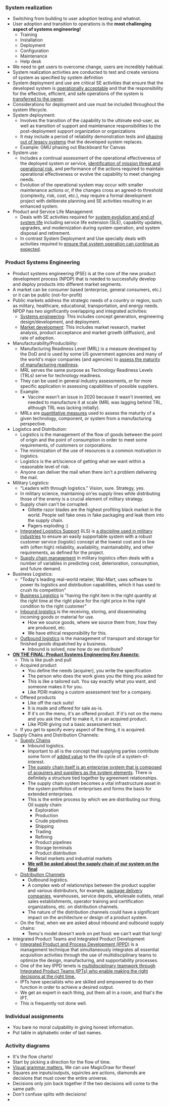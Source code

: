 ### System realization
- Switching from building to user adoption testing and whatnot.
- User adoption and transition to operations is the **most challenging aspect of systems engineering!**
	- Training
	- Installation
	- Deployment
	- Configuration
	- Maintenance
	- Help desk
- We need to get users to overcome change, users are incredibly habitual.
- System realization activities are conducted to test and create versions of system as specified by system definition
- System deployment and use are critical SE activities that ensure that the developed system is <u>operationally acceptable</u> and that the responsibility for the effective, efficient, and safe operations of the system is <u>transferred to the owner</u>.
- Considerations for deployment and use must be included throughout the system lifecycle. 
- System deployment:
	- Involves the transition of the capability to the ultimate end-user, as well as transition of support and maintenance responsibilities to the post-deployment support organization or organizations
	- It may include a period of reliability demonstration tests and <u>phasing out of legacy systems</u> that the developed system replaces.
	- Example: GMU phasing out Blackboard for Canvas
- System use:
	- Includes a continual assessment of the operational effectiveness of the deployed system or service, <u>identification of mission threat and operational risk</u>, and performance of the actions required to maintain operational effectiveness or evolve the capability to meet changing needs.
	- Evolution of the operational system may occur with smaller maintenance actions or, if the changes cross an agreed-to threshold (complexity, risk, cost, etc.), may require a formal development project with deliberate planning and SE activities resulting in an enhanced system.
- Product and Service Life Management
	- Deals with SE activities required for <u>system evolution and end of system life</u> including service life extension (SLE), capability updates, upgrades, and modernization during system operation, and system disposal and retirement.
	- In contrast System Deployment and Use specially deals with activities required to <u>ensure that system operation can continue as expected</u>.

### Product Systems Engineering
- Product systems engineering (PSE) is at the core of the new product development process (NPDP) that is needed to successfully develop and deploy products into different market segments.
- A market can be consumer based (enterprise, general consumers, etc.) or it can be public (not-for-profit)
- Public markets address the strategic needs of a country or region, such as military, healthcare, educational, transportation, and energy needs. NPDP has two significantly overlapping and integrated activities:
	- <u>Systems engineering</u>: This includes concept generation, engineering design/development, and deployment.
	- <u> Market development</u>:  This includes market research, market analysis, product acceptance and market growth (diffusion), and rate of adoption.
- Manufacturability/Producibility:
	- Manufacturing Readiness Level (MRL) is a measure developed by the DoD and is used by some US government agencies and many of the world's major companies (and agencies) to <u>assess the maturity of manufacturing readiness</u>.
	- MRL serves the same purpose as Technology Readiness Levels (TRLs) serve for technology readiness.
	- They can be used in general industry assessments, or for more specific application in assessing capabilities of possible suppliers.
	- Example:
		- Vaccine wasn't an issue in 2020 because it wasn't invented, we needed to manufacture it at scale (MRL was lagging behind TRL, although TRL was lacking initially).
	- MRLs are <u>quantitative measures</u> used to assess the maturity of a given technology, component, or system from a manufacturing perspective.
- Logistics and Distribution:
	- Logistics is the management of the flow of goods between the point of origin and the point of consumption in order to meet some requirements, of customers or corporations.
	- The minimization of the use of resources is a common motivation in logistics.
	- Logistics is the art/science of getting what we want within a reasonable level of risk.
	- Anyone can deliver the mail when there isn't a problem delivering the mail.
- Military Logistics:
	- "Leaders with through logistics." Vision, sure. Strategy, yes. 
	- In military science, maintaining on'es supply lines while distributing those of the enemy is a crucial element of military strategy.
	- Supply chain can't be corrupted.
		- Gillette razor blades are the highest profiting black market in the world. People sell fake ones in fake packaging and leak them into the supply chain.
		- Pagers exploding :)
	- <u>Integrated Logistics Support</u> (ILS) is <u> a discipline used in military industries</u> to ensure an easily supportable system with a robust customer service (logistic) concept at the lowest cost and in line with (often high) reliability, availability, maintainability, and other requirements, as defined for the project.
	- <u>Supply chain management</u> in military logistics often deals with a number of variables in predicting cost, deterioration, consumption, and future demand.
- Business Logistics:
	- "Today's leading real-world retailer, Wal-Mart, uses software to power its logistics and distribution capabilities, which it has used to crush its competition" 
	- <u>Business Logistics</u> is "having the right item in the right quantity at the right time at the right place for the right price in the right condition to the right customer"
	- <u>Inbound logistics</u> is the receiving, storing, and disseminating incoming goods or material for use.
		- How we source goods, where we source them from, how they are produced, etc.
		- We have ethical responsibility for this.
	- <u>Outbound logistics</u> is the management of transport and storage for finished goods dispatched by a business.
		- Inbound is solved, now how do we distribute?
- **<u>ON THE FINAL: Product Systems Engineering Key Aspects:</u>**
	- This is like push and pull
	- Acquired product
		- You define the needs (acquirer), you write the specification
		- The person who does the work gives you the thing you asked for
		- This is like a tailored suit. You say exactly what you want, and someone makes it for you.
		- Like PDRI making a custom assessment test for a company.
	- Offered products
		- Like off the rack suits!
		- It is made and offered for sale as-is.
		- If it's on the menu, it's an offered product. If it's not on the menu and you ask the chef to make it, it is an acquired product.
		- Like PDRI giving out a basic assessment test.
	- If you get to specify every aspect of the thing, it is acquired. 
- Supply Chains and Distribution Channels:
	- <u>Supply Chains</u>
		- Inbound logistics.
		- Important to all is the concept that supplying parties contribute some form of <u>added value</u> to the life cycle of a system-of-interest.
		- <u>The supply chain itself is an enterprise system that is composed of acquirers and suppliers as the system elements</u>. There is definitely a structure tied together by agreement relationships. 
		- The supply chain system becomes a vital infrastructure asset in the system portfolios of enterprises and forms the basis for extended enterprises.
		- This is the entire process by which we are distributing our thing. Oil supply chain:
			- Exploration
			- Production
			- Crude pipelines
			- Shipping
			- Trading
			- Refining
			- Product pipelines
			- Storage terminals
			- Product distribution
			- Retail markets and industrial markets
		- **<u>We will be asked about the supply chain of our system on the final</u>**
	- <u>Distribution Channels</u>
		- Outbound logistics.
		- A complex web of relationships between the product supplier and various distributors, for example, <u>package delivery companies</u>, warehouses, service depots, wholesale outlets, retail sales establishments, operator training and certification organizations, etc. on distribution channels.
		- The nature of the distribution channels could have a significant impact on the architecture or design of a product system.
	- On the final, when we are asked about inbound and outbound supply chains:
		- Temu's model doesn't work on pet food: we can't wait that long!
- Integrated Product Teams and Integrated Product Development 
	- <u>Integrated Product and Process Development (IPPD)</u> is a management technique that simultaneously integrates all essential acquisition activities through the use of multidisciplinary teams to optimize the design, manufacturing, and supportability processes.
	- One of the key IPPD tenets is <u>multidisciplinary teamwork through Integrated Product Teams (IPTs) who enable making the right decisions at the right time.</u>
	- IPTs have specialists who are skilled and empowered to do their function in order to achieve a desired output. 
	- We get an expert in each thing, put them all in a room, and that's the IPT.
	- This is frequently not done well.

### Individual assignments
- You bare no moral culpability in giving honest information.
- Put table in alphabetic order of last names.

### Activity diagrams
- It's the flow charts!
- Start by picking a direction for the flow of time.
- <u>Visual grammar matters.</u> We can use MagicDraw for these!
- Squares are inputs/outputs, squircles are actions, diamonds are decisions that must cover the entire universe. 
- Decisions only join back together if the two decisions will come to the same path.
- Don't confuse splits with decisions!
- 